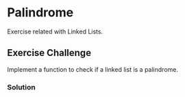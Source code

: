 # Palindrome
Exercise related with Linked Lists.

## Exercise Challenge
Implement a function to check if a linked list is a palindrome.

### Solution
